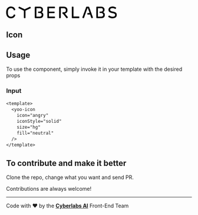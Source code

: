 [<img src="https://raw.githubusercontent.com/Yoonit-Labs/nativescript-yoonit-camera/development/logo_cyberlabs.png" width="300">](https://cyberlabs.ai/)

## Icon

## Usage

To use the component, simply invoke it in your template with the desired props

### Input
```vue
<template>
  <yoo-icon 
    icon="angry"
    iconStyle="solid"
    size="hg"
    fill="neutral"
  />
</template>
```

## To contribute and make it better

Clone the repo, change what you want and send PR.

Contributions are always welcome!

---

Code with ❤ by the [**Cyberlabs AI**](https://cyberlabs.ai/) Front-End Team
